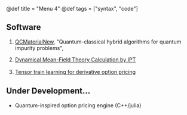 @def title = "Menu 4"
@def tags = ["syntax", "code"]


## Software

1. [QCMaterialNew](https://github.com/sakurairihito/QCMaterialNew), "Quantum-classical hybrid algorithms for quantum impurity problems", 

2. [Dynamical Mean-Field Theory Calculation by IPT](https://spm-lab.github.io/sparse-ir-tutorial/src/DMFT_IPT_jl.html)

3. [Tensor train learning for derivative option pricing](https://arxiv.org/abs/2203.02804)　


## Under Development...
- Quantum-inspired option pricing engine (C++/julia)